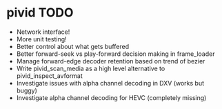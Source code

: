 # pivid TODO

* Network interface!
* More unit testing!
* Better control about what gets buffered
* Better forward-seek vs play-forward decision making in frame_loader
* Manage forward-edge decoder retention based on trend of bezier
* Write pivid_scan_media as a high level alternative to pivid_inspect_avformat
* Investigate issues with alpha channel decoding in DXV (works but buggy)
* Investigate alpha channel decoding for HEVC (completely missing)
